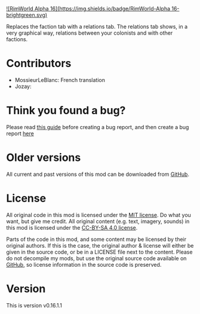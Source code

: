 [![RimWorld Alpha 16](https://img.shields.io/badge/RimWorld-Alpha 16-brightgreen.svg)](http://rimworldgame.com/)

Replaces the faction tab with a relations tab. The relations tab shows, in a very graphical way, relations between your colonists and with other factions. 


# Contributors
 - MossieurLeBlanc:	French translation
 - Jozay:	

# Think you found a bug? 
Please read [this guide](http://steamcommunity.com/sharedfiles/filedetails/?id=725234314) before creating a bug report,
 and then create a bug report [here](https://github.com/FluffierThanThou/RelationsTab/issues)

# Older versions
All current and past versions of this mod can be downloaded from [GitHub](https://github.com/FluffierThanThou/RelationsTab/releases).

# License
All original code in this mod is licensed under the [MIT license](https://opensource.org/licenses/MIT). Do what you want, but give me credit. 
All original content (e.g. text, imagery, sounds) in this mod is licensed under the [CC-BY-SA 4.0 license](http://creativecommons.org/licenses/by-sa/4.0/).

Parts of the code in this mod, and some content may be licensed by their original authors. If this is the case, the original author & license will either be given in the source code, or be in a LICENSE file next to the content. Please do not decompile my mods, but use the original source code available on [GitHub](https://github.com/FluffierThanThou/RelationsTab/), so license information in the source code is preserved.

# Version
This is version v0.16.1.1